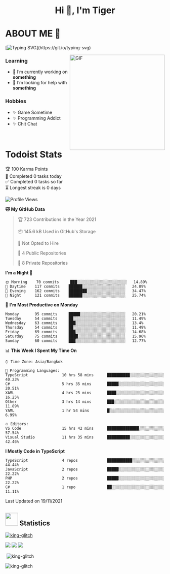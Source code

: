<h1 align="center">Hi 👋, I'm Tiger</h1>




# ABOUT ME 💬

[![Typing SVG](https://readme-typing-svg.herokuapp.com?color=22F771&vCenter=true&lines=A+perssionate+developer+from+nowhere.)](https://git.io/typing-svg)

<img hight="200px" width="300px" alt="GIF" align="right" src="https://media.giphy.com/media/LmNwrBhejkK9EFP504/giphy.gif">

### Learning
- 🔭 I’m currently working on **something**
- 🤝 I’m looking for help with **something**

### Hobbies
- ✨ Game Sometime
- ✨ Programming Addict
- ✨ Chit Chat

</br>


# Todoist Stats

<!-- TODO-IST:START -->
🏆  100 Karma Points           
🌸  Completed 0 tasks today           
✅  Completed 0 tasks so far           
⏳  Longest streak is 0 days
<!-- TODO-IST:END -->

<!--START_SECTION:waka-->
![Profile Views](http://img.shields.io/badge/Profile%20Views-0-blue)

**🐱 My GitHub Data** 

> 🏆 723 Contributions in the Year 2021
 > 
> 📦 145.6 kB Used in GitHub's Storage 
 > 
> 🚫 Not Opted to Hire
 > 
> 📜 4 Public Repositories 
 > 
> 🔑 8 Private Repositories  
 > 
**I'm a Night 🦉** 

```text
🌞 Morning    70 commits     ███░░░░░░░░░░░░░░░░░░░░░░   14.89% 
🌆 Daytime    117 commits    ██████░░░░░░░░░░░░░░░░░░░   24.89% 
🌃 Evening    162 commits    ████████░░░░░░░░░░░░░░░░░   34.47% 
🌙 Night      121 commits    ██████░░░░░░░░░░░░░░░░░░░   25.74%

```
📅 **I'm Most Productive on Monday** 

```text
Monday       95 commits     █████░░░░░░░░░░░░░░░░░░░░   20.21% 
Tuesday      54 commits     ██░░░░░░░░░░░░░░░░░░░░░░░   11.49% 
Wednesday    63 commits     ███░░░░░░░░░░░░░░░░░░░░░░   13.4% 
Thursday     54 commits     ██░░░░░░░░░░░░░░░░░░░░░░░   11.49% 
Friday       69 commits     ███░░░░░░░░░░░░░░░░░░░░░░   14.68% 
Saturday     75 commits     ████░░░░░░░░░░░░░░░░░░░░░   15.96% 
Sunday       60 commits     ███░░░░░░░░░░░░░░░░░░░░░░   12.77%

```


📊 **This Week I Spent My Time On** 

```text
⌚︎ Time Zone: Asia/Bangkok

💬 Programming Languages: 
TypeScript               10 hrs 58 mins      ██████████░░░░░░░░░░░░░░░   40.23% 
C#                       5 hrs 35 mins       █████░░░░░░░░░░░░░░░░░░░░   20.51% 
XAML                     4 hrs 25 mins       ████░░░░░░░░░░░░░░░░░░░░░   16.25% 
Other                    3 hrs 14 mins       ███░░░░░░░░░░░░░░░░░░░░░░   11.89% 
YAML                     1 hr 54 mins        █░░░░░░░░░░░░░░░░░░░░░░░░   6.99%

🔥 Editors: 
VS Code                  15 hrs 42 mins      ██████████████░░░░░░░░░░░   57.54% 
Visual Studio            11 hrs 35 mins      ██████████░░░░░░░░░░░░░░░   42.46%

```

**I Mostly Code in TypeScript** 

```text
TypeScript               4 repos             ███████████░░░░░░░░░░░░░░   44.44% 
JavaScript               2 repos             █████░░░░░░░░░░░░░░░░░░░░   22.22% 
PHP                      2 repos             █████░░░░░░░░░░░░░░░░░░░░   22.22% 
C#                       1 repo              ██░░░░░░░░░░░░░░░░░░░░░░░   11.11%

```



 Last Updated on 19/11/2021
<!--END_SECTION:waka-->

## <img height="40" src="https://raw.githubusercontent.com/innng/innng/master/assets/kyubey.gif"/> Statistics

<p align="left"> 
 <a href="https://github.com/ryo-ma/github-profile-trophy">
  <img src="https://github-profile-trophy.vercel.app/?username=king-glitch&theme=dracula" alt="king-glitch" />
 </a> </p>

![](https://github-profile-summary-cards.vercel.app/api/cards/profile-details?username=king-glitch&theme=dracula)
![](https://github-profile-summary-cards.vercel.app/api/cards/stats?username=king-glitch&theme=dracula) 
![](https://github-profile-summary-cards.vercel.app/api/cards/productive-time?username=king-glitch&theme=dracula)


<p>&nbsp;<img align="center" src="https://github-readme-stats.vercel.app/api?username=king-glitch" alt="king-glitch" /></p>

<p><img align="center" src="https://github-readme-streak-stats.herokuapp.com/?user=king-glitch&" alt="king-glitch" /></p>
